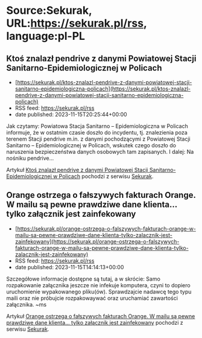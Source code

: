 # Source:Sekurak, URL:https://sekurak.pl/rss, language:pl-PL

## Ktoś znalazł pendrive z danymi Powiatowej Stacji Sanitarno-Epidemiologicznej w Policach
 - [https://sekurak.pl/ktos-znalazl-pendrive-z-danymi-powiatowej-stacji-sanitarno-epidemiologiczna-policach](https://sekurak.pl/ktos-znalazl-pendrive-z-danymi-powiatowej-stacji-sanitarno-epidemiologiczna-policach)
 - RSS feed: https://sekurak.pl/rss
 - date published: 2023-11-15T20:25:44+00:00

<p>Jak czytamy: Powiatowa Stacja Sanitarno &#8211; Epidemiologiczna w Policach informuje, że w ostatnim czasie doszło do incydentu, tj. znalezienia poza terenem Stacji pendrive m.in. z danymi pochodzącymi z Powiatowej Stacji Sanitarno &#8211; Epidemiologicznej w Policach, wskutek czego doszło do naruszenia bezpieczeństwa danych osobowych tam zapisanych. I dalej: Na nośniku pendrive...</p>
<p>Artykuł <a href="https://sekurak.pl/ktos-znalazl-pendrive-z-danymi-powiatowej-stacji-sanitarno-epidemiologiczna-policach/" rel="nofollow">Ktoś znalazł pendrive z danymi Powiatowej Stacji Sanitarno-Epidemiologicznej w Policach</a> pochodzi z serwisu <a href="https://sekurak.pl" rel="nofollow">Sekurak</a>.</p>

## Orange ostrzega o fałszywych fakturach Orange.  W mailu są pewne prawdziwe dane klienta… tylko załącznik jest zainfekowany
 - [https://sekurak.pl/orange-ostrzega-o-falszywych-fakturach-orange-w-mailu-sa-pewne-prawdziwe-dane-klienta-tylko-zalacznik-jest-zainfekowany](https://sekurak.pl/orange-ostrzega-o-falszywych-fakturach-orange-w-mailu-sa-pewne-prawdziwe-dane-klienta-tylko-zalacznik-jest-zainfekowany)
 - RSS feed: https://sekurak.pl/rss
 - date published: 2023-11-15T14:14:13+00:00

<p>Szczegółowe informacje dostępne są tutaj, a w skrócie: Samo rozpakowanie załącznika jeszcze nie infekuje komputera, czyni to dopiero uruchomienie wypakowanego pliku(ów). Sprawdzajcie nadawcę tego typu maili oraz nie próbujcie rozpakowaywać oraz uruchamiać zawartości załącznika. ~ms</p>
<p>Artykuł <a href="https://sekurak.pl/orange-ostrzega-o-falszywych-fakturach-orange-w-mailu-sa-pewne-prawdziwe-dane-klienta-tylko-zalacznik-jest-zainfekowany/" rel="nofollow">Orange ostrzega o fałszywych fakturach Orange.  W mailu są pewne prawdziwe dane klienta&#8230; tylko załącznik jest zainfekowany</a> pochodzi z serwisu <a href="https://sekurak.pl" rel="nofollow">Sekurak</a>.</p>


